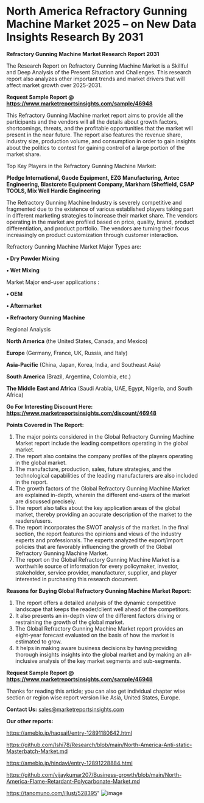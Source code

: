 # North America Refractory Gunning Machine Market 2025 – on New Data Insights Research By 2031

<strong>Refractory Gunning Machine Market Research Report 2031</strong>

The Research Report on Refractory Gunning Machine Market is a Skillful and Deep Analysis of the Present Situation and Challenges. This research report also analyzes other important trends and market drivers that will affect market growth over 2025-2031.

<strong>Request Sample Report @ <a href=https://www.marketreportsinsights.com/sample/46948>https://www.marketreportsinsights.com/sample/46948</a></strong>

This Refractory Gunning Machine market report aims to provide all the participants and the vendors will all the details about growth factors, shortcomings, threats, and the profitable opportunities that the market will present in the near future. The report also features the revenue share, industry size, production volume, and consumption in order to gain insights about the politics to contest for gaining control of a large portion of the market share.

Top Key Players in the Refractory Gunning Machine Market:

<strong>Pledge International, Gaode Equipment, EZG Manufacturing, Antec Engineering, Blastcrete Equipment Company, Markham (Sheffield, CSAP TOOLS, Mix Well Hardic Engineering</strong>

The Refractory Gunning Machine Industry is severely competitive and fragmented due to the existence of various established players taking part in different marketing strategies to increase their market share. The vendors operating in the market are profiled based on price, quality, brand, product differentiation, and product portfolio. The vendors are turning their focus increasingly on product customization through customer interaction.

Refractory Gunning Machine Market Major Types are:

<strong>•  Dry Powder Mixing

•  Wet Mixing</strong>

Market Major end-user applications :

<strong>•  OEM

•  Aftermarket

•  Refractory Gunning Machine</strong>

Regional Analysis

</u><strong><b>North America</b></strong> (the United States, Canada, and Mexico)

<strong><b>Europe </b></strong>(Germany, France, UK, Russia, and Italy)

<strong><b>Asia-Pacific</b></strong> (China, Japan, Korea, India, and Southeast Asia)

<strong><b>South America</b></strong> (Brazil, Argentina, Colombia, etc.)

<strong><b>The Middle East and Africa</b></strong> (Saudi Arabia, UAE, Egypt, Nigeria, and South Africa)

<strong>Go For Interesting Discount Here: <a href=https://www.marketreportsinsights.com/discount/46948>https://www.marketreportsinsights.com/discount/46948</a></strong>

<strong>Points Covered in The Report:</strong>
<ol>
  <li>The major points considered in the Global Refractory Gunning Machine Market report include the leading competitors operating in the global market.</li>
  <li>The report also contains the company profiles of the players operating in the global market.</li>
  <li>The manufacture, production, sales, future strategies, and the technological capabilities of the leading manufacturers are also included in the report.</li>
  <li>The growth factors of the Global Refractory Gunning Machine Market are explained in-depth, wherein the different end-users of the market are discussed precisely.</li>
  <li>The report also talks about the key application areas of the global market, thereby providing an accurate description of the market to the readers/users.</li>
  <li>The report incorporates the SWOT analysis of the market. In the final section, the report features the opinions and views of the industry experts and professionals. The experts analyzed the export/import policies that are favorably influencing the growth of the Global Refractory Gunning Machine Market.</li>
  <li>The report on the Global Refractory Gunning Machine Market is a worthwhile source of information for every policymaker, investor, stakeholder, service provider, manufacturer, supplier, and player interested in purchasing this research document.</li>
</ol>
<strong>Reasons for Buying Global Refractory Gunning Machine Market Report:</strong>

<ol>
  <li>The report offers a detailed analysis of the dynamic competitive landscape that keeps the reader/client well ahead of the competitors.</li>
  <li>It also presents an in-depth view of the different factors driving or restraining the growth of the global market.</li>
  <li>The Global Refractory Gunning Machine Market report provides an eight-year forecast evaluated on the basis of how the market is estimated to grow.</li>
  <li>It helps in making aware business decisions by having providing thorough insights insights into the global market and by making an all-inclusive analysis of the key market segments and sub-segments.</li>
</ol>
<strong>Request Sample Report @ <a href=https://www.marketreportsinsights.com/sample/46948>https://www.marketreportsinsights.com/sample/46948</a></strong>


Thanks for reading this article; you can also get individual chapter wise section or region wise report version like Asia, United States, Europe.

<strong>Contact Us:</strong>
sales@marketreportsinsights.com

<strong>Our other reports:</strong>

<a href=https://ameblo.jp/haqsaif/entry-12891180642.html>https://ameblo.jp/haqsaif/entry-12891180642.html</a>

<a href=https://github.com/Ishi78/Research/blob/main/North-America-Anti-static-Masterbatch-Market.md>https://github.com/Ishi78/Research/blob/main/North-America-Anti-static-Masterbatch-Market.md</a>

<a href=https://ameblo.jp/hindavi/entry-12891228884.html>https://ameblo.jp/hindavi/entry-12891228884.html</a>

<a href=https://github.com/vijaykumar207/Business-growth/blob/main/North-America-Flame-Retardant-Polycarbonate-Market.md>https://github.com/vijaykumar207/Business-growth/blob/main/North-America-Flame-Retardant-Polycarbonate-Market.md</a>

<a href=https://tanomuno.com/illust/528395>https://tanomuno.com/illust/528395</a>"
![image](https://github.com/user-attachments/assets/9032a9c4-9d9d-4aab-a570-db16d50dceeb)
